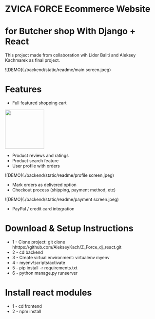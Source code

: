 # ZVICA FORCE Ecommerce Website
# for Butcher shop With Django + React


This project made from collaboration wih Lidor Baliti and Aleksey   Kachmarek as final project.



![DEMO](./backend/static/readme/main screen.jpeg)


# Features
* Full featured shopping cart


<img src="backend/st" width="128"/>


* Product reviews and ratings
* Product search feature
* User profile with orders

![DEMO](./backend/static/readme/profile screen.jpeg)

* Mark orders as delivered option
* Checkout process (shipping, payment method, etc)

![DEMO](./backend/static/readme/payment screen.jpeg)

* PayPal / credit card integration


# Download & Setup Instructions

* 1 - Clone project: git clone hhttps://github.com/AlekseyKach/Z_Force_dj_react.git
* 2 - cd backend
* 3 - Create virtual environment: virtualenv myenv
* 4 - myenv\scripts\activate
* 5 - pip install -r requirements.txt
* 6 - python manage.py runserver

# Install react modules
* 1 - cd frontend
* 2 - npm install
